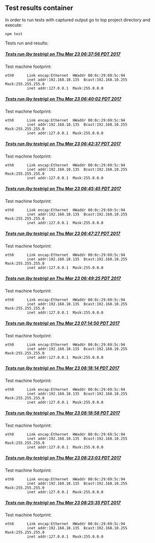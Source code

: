 Test results container
--

In order to run tests with captured output go to top project directory and execute:

```
npm test
```

Tests run and results: 


##### [Tests run (by **testrig**) on Thu Mar 23 06:37:56 PDT 2017](20170323-0637-56.md)
Test machine footprint:
```
eth0      Link encap:Ethernet  HWaddr 00:0c:29:69:5c:94  
          inet addr:192.168.10.135  Bcast:192.168.10.255  Mask:255.255.255.0
          inet addr:127.0.0.1  Mask:255.0.0.0
```

##### [Tests run (by **testrig**) on Thu Mar 23 06:40:02 PDT 2017](20170323-0640-02.md)
Test machine footprint:
```
eth0      Link encap:Ethernet  HWaddr 00:0c:29:69:5c:94  
          inet addr:192.168.10.135  Bcast:192.168.10.255  Mask:255.255.255.0
          inet addr:127.0.0.1  Mask:255.0.0.0
```

##### [Tests run (by **testrig**) on Thu Mar 23 06:42:37 PDT 2017](20170323-0642-37.md)
Test machine footprint:
```
eth0      Link encap:Ethernet  HWaddr 00:0c:29:69:5c:94  
          inet addr:192.168.10.135  Bcast:192.168.10.255  Mask:255.255.255.0
          inet addr:127.0.0.1  Mask:255.0.0.0
```

##### [Tests run (by **testrig**) on Thu Mar 23 06:45:45 PDT 2017](20170323-0645-45.md)
Test machine footprint:
```
eth0      Link encap:Ethernet  HWaddr 00:0c:29:69:5c:94  
          inet addr:192.168.10.135  Bcast:192.168.10.255  Mask:255.255.255.0
          inet addr:127.0.0.1  Mask:255.0.0.0
```

##### [Tests run (by **testrig**) on Thu Mar 23 06:47:27 PDT 2017](20170323-0647-27.md)
Test machine footprint:
```
eth0      Link encap:Ethernet  HWaddr 00:0c:29:69:5c:94  
          inet addr:192.168.10.135  Bcast:192.168.10.255  Mask:255.255.255.0
          inet addr:127.0.0.1  Mask:255.0.0.0
```

##### [Tests run (by **testrig**) on Thu Mar 23 06:49:25 PDT 2017](20170323-0649-25.md)
Test machine footprint:
```
eth0      Link encap:Ethernet  HWaddr 00:0c:29:69:5c:94  
          inet addr:192.168.10.135  Bcast:192.168.10.255  Mask:255.255.255.0
          inet addr:127.0.0.1  Mask:255.0.0.0
```

##### [Tests run (by **testrig**) on Thu Mar 23 07:14:50 PDT 2017](20170323-0714-50.md)
Test machine footprint:
```
eth0      Link encap:Ethernet  HWaddr 00:0c:29:69:5c:94  
          inet addr:192.168.10.135  Bcast:192.168.10.255  Mask:255.255.255.0
          inet addr:127.0.0.1  Mask:255.0.0.0
```

##### [Tests run (by **testrig**) on Thu Mar 23 08:18:14 PDT 2017](20170323-0818-14.md)
Test machine footprint:
```
eth0      Link encap:Ethernet  HWaddr 00:0c:29:69:5c:94  
          inet addr:192.168.10.135  Bcast:192.168.10.255  Mask:255.255.255.0
          inet addr:127.0.0.1  Mask:255.0.0.0
```

##### [Tests run (by **testrig**) on Thu Mar 23 08:18:58 PDT 2017](20170323-0818-58.md)
Test machine footprint:
```
eth0      Link encap:Ethernet  HWaddr 00:0c:29:69:5c:94  
          inet addr:192.168.10.135  Bcast:192.168.10.255  Mask:255.255.255.0
          inet addr:127.0.0.1  Mask:255.0.0.0
```

##### [Tests run (by **testrig**) on Thu Mar 23 08:23:03 PDT 2017](20170323-0823-03.md)
Test machine footprint:
```
eth0      Link encap:Ethernet  HWaddr 00:0c:29:69:5c:94  
          inet addr:192.168.10.135  Bcast:192.168.10.255  Mask:255.255.255.0
          inet addr:127.0.0.1  Mask:255.0.0.0
```

##### [Tests run (by **testrig**) on Thu Mar 23 08:25:35 PDT 2017](20170323-0825-35.md)
Test machine footprint:
```
eth0      Link encap:Ethernet  HWaddr 00:0c:29:69:5c:94  
          inet addr:192.168.10.135  Bcast:192.168.10.255  Mask:255.255.255.0
          inet addr:127.0.0.1  Mask:255.0.0.0
```

